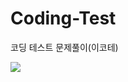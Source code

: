 # Coding-Test
코딩 테스트 문제풀이(이코테)

<img src="https://img.shields.io/badge/C++-00599C?style=flat-square&logo=c%2B%2B&logoColor=white"/></a>
